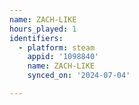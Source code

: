 ```yaml
---
name: ZACH-LIKE
hours_played: 1
identifiers:
  - platform: steam
    appid: '1098840'
    name: ZACH-LIKE
    synced_on: '2024-07-04'

---
```

